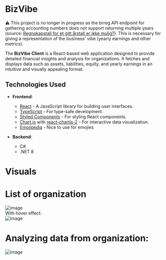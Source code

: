 # BizVibe
⚠️ This project is no longer in progress as the brreg API endpoint for gathering accounting numbers does not support returning multiple years (source: [Regnskapstall for et gitt årstall er ikke mulig?](https://github.com/brreg/regnskapsregister-api/issues/65)). 
This is necessary for giving a representation of the business' vibe (yearly earnings and other metrics). 

The **BizVibe Client** is a React-based web application designed to provide detailed financial insights and analysis for organizations. It fetches and displays data such as assets, liabilities, equity, and yearly earnings in an intuitive and visually appealing format.

## Technologies Used

- **Frontend**:
  - [React](https://reactjs.org/) - A JavaScript library for building user interfaces.
  - [TypeScript](https://www.typescriptlang.org/) - For type-safe development.
  - [Styled Components](https://styled-components.com/) - For styling React components.
  - [Chart.js](https://www.chartjs.org/) with [react-chartjs-2](https://react-chartjs-2.js.org/) - For interactive data visualization.
  - [Emojipedia](https://emojipedia.org/) - Nice to use for emojies

- **Backend**:
  - C#
  - .NET 8

# Visuals

# List of organization
![image](https://github.com/user-attachments/assets/fa4387ae-1a7f-444e-95a6-55c15328bb01)
<br>With hover effect:<br>
![image](https://github.com/user-attachments/assets/137ecc6c-9491-43a1-9918-e4d1c9e74c27)


# Analyzing data from organization:
![image](https://github.com/user-attachments/assets/8c0b1b12-9746-47ae-8c9e-e859a80105e5)

